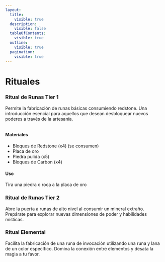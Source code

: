 ```yaml
---
layout:
  title:
    visible: true
  description:
    visible: false
  tableOfContents:
    visible: true
  outline:
    visible: true
  pagination:
    visible: true
---
```


# Rituales

### Ritual de Runas Tier 1

Permite la fabricación de runas básicas consumiendo redstone. Una introducción esencial para aquellos que desean desbloquear nuevos poderes a través de la artesanía.

<figure><img src="../../.gitbook/assets/runecrafting1 (1).gif" alt=""><figcaption></figcaption></figure>

#### Materiales

- Bloques de Redstone (x4) (se consumen)
- Placa de oro
- Piedra pulida (x5)
- Bloques de Carbon (x4)

#### Uso

Tira una piedra o roca a la placa de oro

### Ritual de Runas Tier 2

Abre la puerta a runas de alto nivel al consumir un mineral extraño. Prepárate para explorar nuevas dimensiones de poder y habilidades místicas.

### Ritual Elemental

Facilita la fabricación de una runa de invocación utilizando una runa y lana de un color específico. Domina la conexión entre elementos y desata la magia a tu favor.
